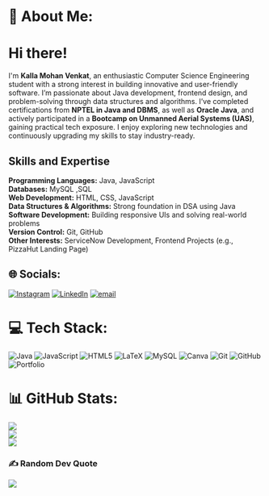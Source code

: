 # 💫 About Me:
# Hi there! 
I'm **Kalla Mohan Venkat**, an enthusiastic Computer Science Engineering student with a strong interest in building innovative and user-friendly software. I’m passionate about Java development, frontend design, and problem-solving through data structures and algorithms. I’ve completed certifications from **NPTEL in Java and DBMS**, as well as **Oracle Java**, and actively participated in a **Bootcamp on Unmanned Aerial Systems (UAS)**, gaining practical tech exposure. I enjoy exploring new technologies and continuously upgrading my skills to stay industry-ready.<br>
## Skills and Expertise<br>
**Programming Languages:** Java, JavaScript<br>  **Databases:** MySQL ,SQL<br>
**Web Development:** HTML, CSS, JavaScript <br> **Data Structures & Algorithms:** Strong foundation in DSA using Java <br>
**Software Development:** Building responsive UIs and solving real-world problems <br>
**Version Control:** Git, GitHub  <br>
**Other Interests:** ServiceNow Development, Frontend Projects (e.g., PizzaHut Landing Page)


## 🌐 Socials:
[![Instagram](https://img.shields.io/badge/Instagram-%23E4405F.svg?logo=Instagram&logoColor=white)](https://instagram.com/mohanvenkat1) [![LinkedIn](https://img.shields.io/badge/LinkedIn-%230077B5.svg?logo=linkedin&logoColor=white)](https://www.linkedin.com/in/mohanvenkat1/) [![email](https://img.shields.io/badge/Email-D14836?logo=gmail&logoColor=white)](mailto:mohanvenkat123456@gmail.com) 

# 💻 Tech Stack:
![Java](https://img.shields.io/badge/java-%23ED8B00.svg?style=plastic&logo=openjdk&logoColor=white) ![JavaScript](https://img.shields.io/badge/javascript-%23323330.svg?style=plastic&logo=javascript&logoColor=%23F7DF1E) ![HTML5](https://img.shields.io/badge/html5-%23E34F26.svg?style=plastic&logo=html5&logoColor=white) ![LaTeX](https://img.shields.io/badge/latex-%23008080.svg?style=plastic&logo=latex&logoColor=white) ![MySQL](https://img.shields.io/badge/mysql-4479A1.svg?style=plastic&logo=mysql&logoColor=white) ![Canva](https://img.shields.io/badge/Canva-%2300C4CC.svg?style=plastic&logo=Canva&logoColor=white) ![Git](https://img.shields.io/badge/git-%23F05033.svg?style=plastic&logo=git&logoColor=white) ![GitHub](https://img.shields.io/badge/github-%23121011.svg?style=plastic&logo=github&logoColor=white) ![Portfolio](https://img.shields.io/badge/Portfolio-%23000000.svg?style=plastic&logo=firefox&logoColor=#FF7139)
# 📊 GitHub Stats:
![](https://github-readme-stats.vercel.app/api?username=MohanVenkat14&theme=tokyonight&hide_border=false&include_all_commits=false&count_private=false)<br/>
![](https://nirzak-streak-stats.vercel.app/?user=MohanVenkat14&theme=tokyonight&hide_border=false)<br/>
![](https://github-readme-stats.vercel.app/api/top-langs/?username=MohanVenkat14&theme=tokyonight&hide_border=false&include_all_commits=false&count_private=false&layout=compact)

### ✍️ Random Dev Quote
![](https://quotes-github-readme.vercel.app/api?type=horizontal&theme=radical)





<!-- Proudly created with GPRM ( https://gprm.itsvg.in ) -->
